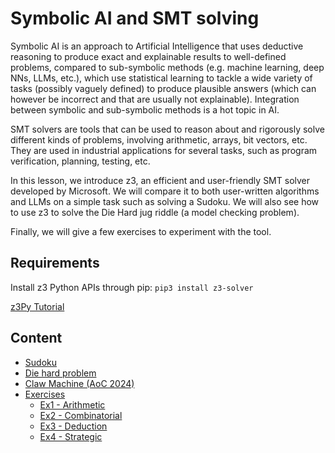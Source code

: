 # Symbolic AI and SMT solving

Symbolic AI is an approach to Artificial Intelligence that uses deductive reasoning to produce exact and explainable results to well-defined problems, compared to sub-symbolic methods (e.g. machine learning, deep NNs, LLMs, etc.), which use statistical learning to tackle a wide variety of tasks (possibly vaguely defined) to produce plausible answers (which can however be incorrect and that are usually not explainable). Integration between symbolic and sub-symbolic methods is a hot topic in AI.

SMT solvers are tools that can be used to reason about and rigorously solve different kinds of problems, involving arithmetic, arrays, bit vectors, etc. They are used in industrial applications for several tasks, such as program verification, planning, testing, etc. 

In this lesson, we introduce z3, an efficient and user-friendly  SMT solver developed by Microsoft. We will compare it to both user-written algorithms and LLMs on a simple task such as solving a Sudoku. We will also see how to use z3 to solve the Die Hard jug riddle (a model checking problem). 

Finally, we will give a few exercises to experiment with the tool.


## Requirements

Install z3 Python APIs through pip: 
```pip3 install z3-solver```

[z3Py Tutorial](https://ericpony.github.io/z3py-tutorial/guide-examples.htm)

## Content
- [Sudoku](sudoku.py)
- [Die hard problem](die_hard_problem.py)
- [Claw Machine (AoC 2024)](clawMachine.py)
- [Exercises](exercises/)
    - [Ex1 - Arithmetic](exercises/Ex1_Arith.py)
    - [Ex2 - Combinatorial](exercises/Ex2_Fruit.py)
    - [Ex3 - Deduction](exercises/Ex3_Pinna_case.py)
    - [Ex4 - Strategic](exercises/Ex4_River_crossing.py.py)

